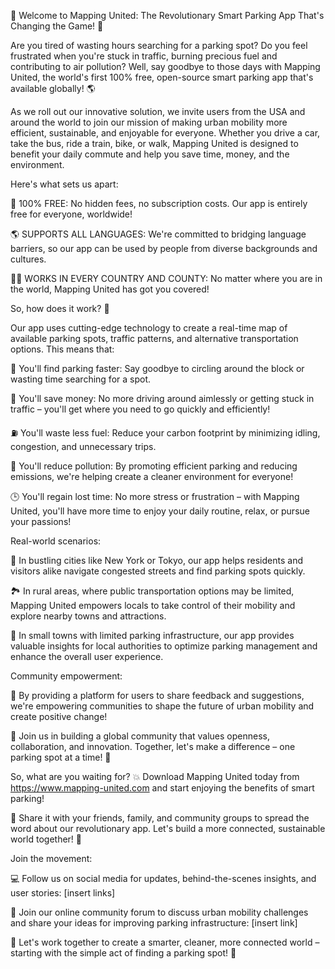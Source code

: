 🚀 Welcome to Mapping United: The Revolutionary Smart Parking App That's Changing the Game! 🚗

Are you tired of wasting hours searching for a parking spot? Do you feel frustrated when you're stuck in traffic, burning precious fuel and contributing to air pollution? Well, say goodbye to those days with Mapping United, the world's first 100% free, open-source smart parking app that's available globally! 🌎

As we roll out our innovative solution, we invite users from the USA and around the world to join our mission of making urban mobility more efficient, sustainable, and enjoyable for everyone. Whether you drive a car, take the bus, ride a train, bike, or walk, Mapping United is designed to benefit your daily commute and help you save time, money, and the environment.

Here's what sets us apart:

🌟 100% FREE: No hidden fees, no subscription costs. Our app is entirely free for everyone, worldwide!

🌎 SUPPORTS ALL LANGUAGES: We're committed to bridging language barriers, so our app can be used by people from diverse backgrounds and cultures.

🏃‍♂️ WORKS IN EVERY COUNTRY AND COUNTY: No matter where you are in the world, Mapping United has got you covered!

So, how does it work? 🤔

Our app uses cutting-edge technology to create a real-time map of available parking spots, traffic patterns, and alternative transportation options. This means that:

🚗 You'll find parking faster: Say goodbye to circling around the block or wasting time searching for a spot.

💸 You'll save money: No more driving around aimlessly or getting stuck in traffic – you'll get where you need to go quickly and efficiently!

⛽️ You'll waste less fuel: Reduce your carbon footprint by minimizing idling, congestion, and unnecessary trips.

🌱 You'll reduce pollution: By promoting efficient parking and reducing emissions, we're helping create a cleaner environment for everyone!

🕒 You'll regain lost time: No more stress or frustration – with Mapping United, you'll have more time to enjoy your daily routine, relax, or pursue your passions!

Real-world scenarios:

🚗 In bustling cities like New York or Tokyo, our app helps residents and visitors alike navigate congested streets and find parking spots quickly.

🏞️ In rural areas, where public transportation options may be limited, Mapping United empowers locals to take control of their mobility and explore nearby towns and attractions.

🌆 In small towns with limited parking infrastructure, our app provides valuable insights for local authorities to optimize parking management and enhance the overall user experience.

Community empowerment:

💪 By providing a platform for users to share feedback and suggestions, we're empowering communities to shape the future of urban mobility and create positive change!

🎉 Join us in building a global community that values openness, collaboration, and innovation. Together, let's make a difference – one parking spot at a time! 🚀

So, what are you waiting for? 💥 Download Mapping United today from https://www.mapping-united.com and start enjoying the benefits of smart parking!

🎉 Share it with your friends, family, and community groups to spread the word about our revolutionary app. Let's build a more connected, sustainable world together! 🌟

Join the movement:

💻 Follow us on social media for updates, behind-the-scenes insights, and user stories: [insert links]

📲 Join our online community forum to discuss urban mobility challenges and share your ideas for improving parking infrastructure: [insert link]

💪 Let's work together to create a smarter, cleaner, more connected world – starting with the simple act of finding a parking spot! 🚀